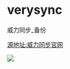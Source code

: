 # verysync
威力同步_备份

[源地址:威力同步官网](http://releases-cdn.verysync.com/releases/v1.3.5/ "源地址:威力同步官网")

![](https://raw.githubusercontent.com/Taygetus/verysync/master/pic/verysync.jpg)
